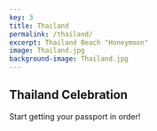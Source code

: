 ```yaml
---
key: 3
title: Thailand
permalink: /thailand/
excerpt: Thailand Beach "Honeymoon"
image: Thailand.jpg
background-image: Thailand.jpg
---
```

## Thailand Celebration

Start getting your passport in order!

